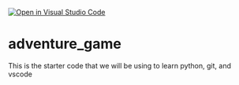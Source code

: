 [![Open in Visual Studio Code](https://classroom.github.com/assets/open-in-vscode-2e0aaae1b6195c2367325f4f02e2d04e9abb55f0b24a779b69b11b9e10269abc.svg)](https://classroom.github.com/online_ide?assignment_repo_id=17663169&assignment_repo_type=AssignmentRepo)
# adventure_game
This is the starter code that we will be using to learn python, git, and vscode
